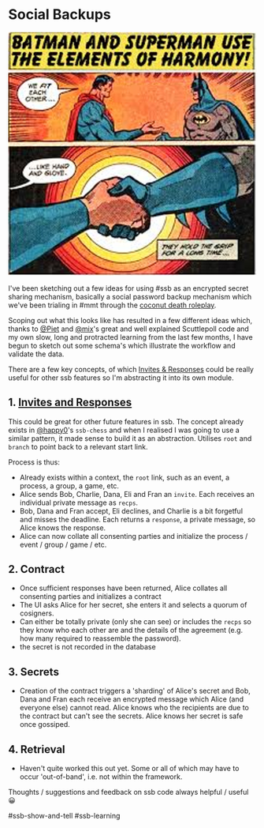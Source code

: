 # Social Backups

![harmony](img/harmony.jpg)

I've been sketching out a few ideas for using #ssb as an encrypted secret sharing mechanism, basically a social password backup mechanism which we've been trialing in #mmt through the [coconut death roleplay](%IFRnSTlPvuxm7q97v4+ZTgDL7ypC9Q5y/nEVYu/xv1k=.sha256). 

Scoping out what this looks like has resulted in a few different ideas which, thanks to [@Piet](@U5GvOKP/YUza9k53DSXxT0mk3PIrnyAmessvNfZl5E0=.ed25519) and [@mix](@ye+QM09iPcDJD6YvQYjoQc7sLF/IFhmNbEqgdzQo3lQ=.ed25519)'s great and well explained Scuttlepoll code and my own slow, long and protracted learning from the last few months, I have begun to sketch out some schema's which illustrate the workflow and validate the data.

There are a few key concepts, of which [Invites & Responses](#1-invites-and-responses) could be really useful for other ssb features so I'm abstracting it into its own module.

## 1. [Invites and Responses](https://github.com/ssbc/scuttle-invite) 

This could be great for other future features in ssb. The concept already exists in [@happy0](@RJ09Kfs3neEZPrbpbWVDxkN92x9moe3aPusOMOc4S2I=.ed25519)'s `ssb-chess` and when I realised I was going to use a similar pattern, it made sense to build it as an abstraction. Utilises `root` and `branch` to point back to a relevant start link. 

Process is thus:

* Already exists within a context, the `root` link, such as an event, a process, a group, a game, etc.
* Alice sends Bob, Charlie, Dana, Eli and Fran an `invite`. Each receives an individual private message as `recps`.
* Bob, Dana and Fran accept, Eli declines, and Charlie is a bit forgetful and misses the deadline. Each returns a `response`, a private message, so Alice knows the response.
* Alice can now collate all consenting parties and initialize the process / event / group / game / etc.

## 2. Contract 

* Once sufficient responses have been returned, Alice collates all consenting parties and initializes a contract 
* The UI asks Alice for her secret, she enters it and selects a quorum of cosigners.
* Can either be totally private (only she can see) or includes the `recps` so they know who each other are and the details of the agreement (e.g. how many required to reassemble the password).
* the secret is not recorded in the database

## 3. Secrets

* Creation of the contract triggers a 'sharding' of Alice's secret and Bob, Dana and Fran each receive an encrypted message which Alice (and everyone else) cannot read. Alice knows who the recipients are due to the contract but can't see the secrets. Alice knows her secret is safe once gossiped.

## 4. Retrieval

* Haven't quite worked this out yet. Some or all of which may have to occur 'out-of-band', i.e. not within the framework.

Thoughts / suggestions and feedback on ssb code always helpful / useful :grinning:

#ssb-show-and-tell #ssb-learning 

